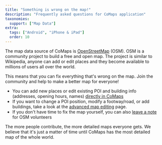 ```yaml
---
title: "Something is wrong on the map!"
description: "Frequently asked questions for CoMaps application"
taxonomies:
  support: ["Map Data"]
extra:
  tags: ["Android", "iPhone & iPad"]
  order: 10
---
```


The map data source of CoMaps is [OpenStreetMap](https://www.openstreetmap.org/) (OSM). OSM is a community project to build a free and open map. The project is similar to Wikipedia, anyone can add or edit places and they become available to millions of users all over the world.

This means that you can fix everything that's wrong on the map. Join the community and help to make a better map for everyone!

- You can add new places or edit existing POI and building info (addresses, opening hours, names) [directly in CoMaps](@/support/editing-with-CoMaps/index.md)
- If you want to change a POI position, modify a footway/road, or add buildings, take a look at the [advanced map editing](@/support/advanced-map-editing/index.md) page.
- If you don't have time to fix the map yourself, you can also [leave a note](@/support/osm-notes/index.md) for OSM volunteers

The more people contribute, the more detailed maps everyone gets. We believe that it's just a matter of time until CoMaps has the most detailed map of the whole world.
